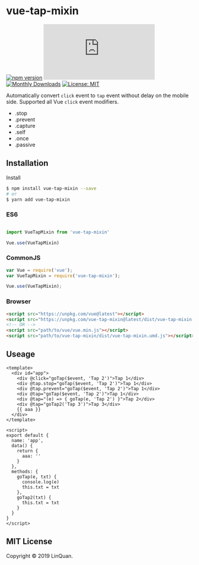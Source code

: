 # vue-tap-mixin
[![npm version](https://badge.fury.io/js/vue-tap-mixin.svg)](https://badge.fury.io/js/vue-tap-mixin)
[![Gzip Size](http://img.badgesize.io/https://unpkg.com/vue-tap-mixin@latest/dist/vue-tap-mixin.umd.js?compression=gzip&style=flat-square)](https://unpkg.com/vue-tap-mixin)
[![Monthly Downloads](https://img.shields.io/npm/dm/vue-tap-mixin.svg)](https://www.npmjs.com/package/vue-tap-mixin)
[![License: MIT](https://img.shields.io/badge/License-MIT-yellow.svg)](https://opensource.org/licenses/MIT)

Automatically convert `click` event to `tap` event without delay on the mobile side.
Supported all Vue `click` event modifiers.
- .stop
- .prevent
- .capture
- .self
- .once
- .passive

## Installation

Install

```sh
$ npm install vue-tap-mixin --save
# or
$ yarn add vue-tap-mixin
```

### ES6

```js

import VueTapMixin from 'vue-tap-mixin'

Vue.use(VueTapMixin)
```

### CommonJS

```js
var Vue = require('vue');
var VueTapMixin = require('vue-tap-mixin');

Vue.use(VueTapMixin);
```

### Browser

```html
<script src="https://unpkg.com/vue@latest"></script>
<script src="https://unpkg.com/vue-tap-mixin@latest/dist/vue-tap-mixin.umd.js"></script>
<!-- OR -->
<script src="path/to/vue/vue.min.js"></script>
<script src="path/to/vue-tap-mixin/dist/vue-tap-mixin.umd.js"></script>

```

## Useage
```vue
<template>
  <div id="app">
    <div @click="goTap($event, 'Tap 2')">Tap 1</div>
    <div @tap.stop="goTap($event, 'Tap 2')">Tap 1</div>
    <div @tap.prevent="goTap($event, 'Tap 2')">Tap 1</div>
    <div @tap="goTap($event, 'Tap 2')">Tap 1</div>
    <div @tap="(e) => { goTap(e, 'Tap 2') }">Tap 2</div>
    <div @tap="goTap2('Tap 3')">Tap 3</div>
    {{ aaa }}
  </div>
</template>

<script>
export default {
  name: 'app',
  data() {
    return {
      aaa: ''
    }
  },
  methods: {
    goTap(e, txt) {
      console.log(e)
      this.txt = txt
    },
    goTap2(txt) {
      this.txt = txt
    }
  }
}
</script>
```

## MIT License
Copyright © 2019 LinQuan.